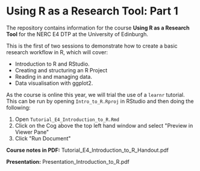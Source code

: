 # Using R as a Research Tool: Part 1

The repository contains information for the course **Using R as a Research Tool** for the NERC E4 DTP at the University of Edinburgh.

This is the first of two sessions to demonstrate how to create a basic research workflow in R, which will cover:


* Introduction to R and RStudio.
* Creating and structuring an R Project
* Reading in and managing data.
* Data visualisation with ggplot2.

As the course is online this year, we will trial the use of a `learnr` tutorial. This can be run by opening `Intro_to_R.Rproj` in RStudio and then doing the following:

1. Open `Tutorial_E4_Introduction_to_R.Rmd`
2. Click on the Cog above the top left hand window and select "Preview in Viewer Pane"
3. Click "Run Document"


**Course notes in PDF:** Tutorial_E4_Introduction_to_R_Handout.pdf

**Presentation:** Presentation_Introduction_to_R.pdf






